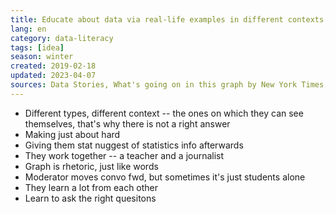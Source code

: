 ```yaml
---
title: Educate about data via real-life examples in different contexts and follow-up discussions
lang: en
category: data-literacy
tags: [idea]
season: winter
created: 2019-02-18
updated: 2023-04-07
sources: Data Stories, What's going on in this graph by New York Times, https://open.spotify.com/episode/6hQ3yDpvKdZHq3H00DZBhX?si=h_Md-BePR62mEfa_NBrgAA
---
```


- Different types, different context -- the ones on which they can see themselves, that's why there is not a right answer
- Making just about hard
- Giving them stat nuggest of statistics info afterwards
- They work together -- a teacher and a journalist
- Graph is rhetoric, just like words
- Moderator moves convo fwd, but sometimes it's just students alone
- They learn a lot from each other
- Learn to ask the right quesitons
